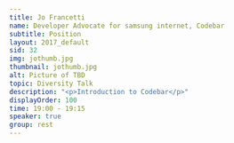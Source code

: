 ```yaml
---
title: Jo Francetti
name: Developer Advocate for samsung internet, Codebar
subtitle: Position
layout: 2017_default
sid: 32
img: jothumb.jpg
thumbnail: jothumb.jpg
alt: Picture of TBD
topic: Diversity Talk
description: "<p>Introduction to Codebar</p>"
displayOrder: 100
time: 19:00 - 19:15
speaker: true
group: rest
---
```

